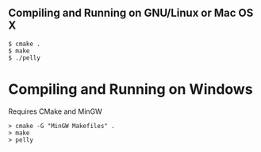 Compiling and Running on GNU/Linux or Mac OS X
-------------
```
$ cmake .
$ make
$ ./pelly
```

Compiling and Running on Windows
=============
Requires CMake and MinGW
```
> cmake -G "MinGW Makefiles" .
> make
> pelly
```